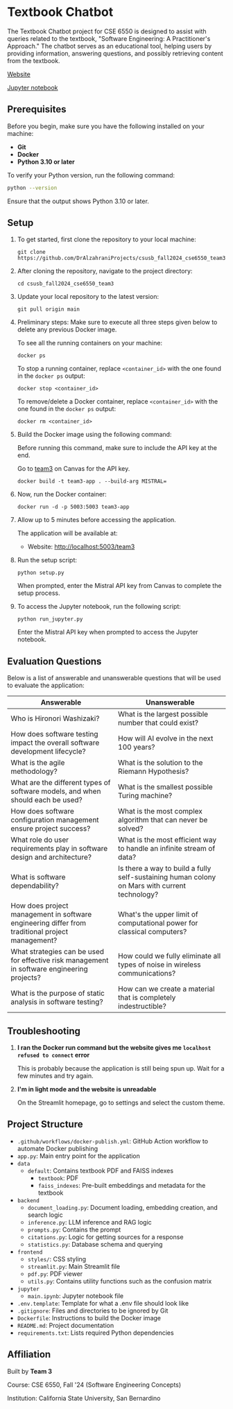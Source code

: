 # Textbook Chatbot

The Textbook Chatbot project for CSE 6550 is designed to assist with queries related to the textbook, "Software Engineering: A Practitioner's Approach." The chatbot serves as an educational tool, helping users by providing information, answering questions, and possibly retrieving content from the textbook.

[Website](https://sec.cse.csusb.edu/team3/)

[Jupyter notebook](https://sec.cse.csusb.edu/team3/jupyter)

## Prerequisites

Before you begin, make sure you have the following installed on your machine:
- **Git**
- **Docker**
- **Python 3.10 or later**

To verify your Python version, run the following command:
```sh
python --version
```
Ensure that the output shows Python 3.10 or later.

## Setup

1. To get started, first clone the repository to your local machine:
   ```
   git clone https://github.com/DrAlzahraniProjects/csusb_fall2024_cse6550_team3.git
   ```

2. After cloning the repository, navigate to the project directory:
   ```
   cd csusb_fall2024_cse6550_team3
   ```

3. Update your local repository to the latest version:
   ```
   git pull origin main
   ```

4. Preliminary steps: Make sure to execute all three steps given below to delete any previous Docker image.

   To see all the running containers on your machine:
   ```
   docker ps
   ```
  
   To stop a running container, replace `<container_id>` with the one found in the `docker ps` output:
   ```
   docker stop <container_id>
   ```

   To remove/delete a Docker container, replace `<container_id>` with the one found in the `docker ps` output:
   ```
   docker rm <container_id>
   ```

5. Build the Docker image using the following command:

   Before running this command, make sure to include the API key at the end.

   Go to [team3](https://csusb.instructure.com/courses/43192/discussion_topics/419698) on Canvas for the API key.
   ```
   docker build -t team3-app . --build-arg MISTRAL=
   ```

6. Now, run the Docker container:
   ```
   docker run -d -p 5003:5003 team3-app
   ```

7. Allow up to 5 minutes before accessing the application.

   The application will be available at:

   - Website: [http://localhost:5003/team3](http://localhost:5003/team3)

8. Run the setup script:
   ```
   python setup.py
   ```
   When prompted, enter the Mistral API key from Canvas to complete the setup process.

9. To access the Jupyter notebook, run the following script:
   ```
   python run_jupyter.py
   ```
   Enter the Mistral API key when prompted to access the Jupyter notebook.

## Evaluation Questions

Below is a list of answerable and unanswerable questions that will be used to evaluate the application:

| **Answerable**                                                     | **Unanswerable**                                                        |
|--------------------------------------------------------------------|-------------------------------------------------------------------------|
| Who is Hironori Washizaki?                                         | What is the largest possible number that could exist?                   |
| How does software testing impact the overall software development lifecycle? | How will AI evolve in the next 100 years?                               |
| What is the agile methodology?                                     | What is the solution to the Riemann Hypothesis?                         |
| What are the different types of software models, and when should each be used? | What is the smallest possible Turing machine?                          |
| How does software configuration management ensure project success? | What is the most complex algorithm that can never be solved?            |
| What role do user requirements play in software design and architecture? | What is the most efficient way to handle an infinite stream of data?  |
| What is software dependability?                                    | Is there a way to build a fully self-sustaining human colony on Mars with current technology? |
| How does project management in software engineering differ from traditional project management? | What's the upper limit of computational power for classical computers? |
| What strategies can be used for effective risk management in software engineering projects? | How could we fully eliminate all types of noise in wireless communications? |
| What is the purpose of static analysis in software testing?        | How can we create a material that is completely indestructible?         |

## Troubleshooting

1. **I ran the Docker run command but the website gives me `localhost refused to connect` error**
   
   This is probably because the application is still being spun up. Wait for a few minutes and try again.

2. **I'm in light mode and the website is unreadable**
   
   On the Streamlit homepage, go to settings and select the custom theme.

## Project Structure

- `.github/workflows/docker-publish.yml`: GitHub Action workflow to automate Docker publishing
- `app.py`: Main entry point for the application
- `data`
  - `default`: Contains textbook PDF and FAISS indexes
    - `textbook`: PDF
    - `faiss_indexes`: Pre-built embeddings and metadata for the textbook
- `backend`
  - `document_loading.py`: Document loading, embedding creation, and search logic
  - `inference.py`: LLM inference and RAG logic
  - `prompts.py`: Contains the prompt
  - `citations.py`: Logic for getting sources for a response
  - `statistics.py`: Database schema and querying
- `frontend`
  - `styles/`: CSS styling
  - `streamlit.py`: Main Streamlit file
  - `pdf.py`: PDF viewer
  - `utils.py`: Contains utility functions such as the confusion matrix
- `jupyter`
  - `main.ipynb`: Jupyter notebook file
- `.env.template`: Template for what a .env file should look like
- `.gitignore`: Files and directories to be ignored by Git
- `Dockerfile`: Instructions to build the Docker image
- `README.md`: Project documentation
- `requirements.txt`: Lists required Python dependencies

## Affiliation

Built by **Team 3**

Course: CSE 6550, Fall '24 (Software Engineering Concepts)

Institution: California State University, San Bernardino

